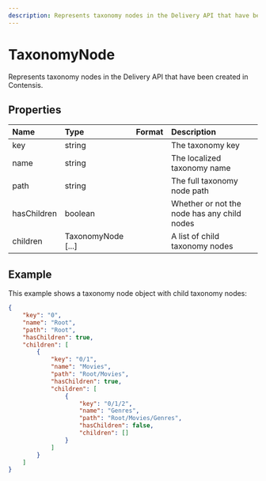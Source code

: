 ```yaml
---
description: Represents taxonomy nodes in the Delivery API that have been created in Contensis.
---
```

# TaxonomyNode

Represents taxonomy nodes in the Delivery API that have been created in Contensis.

## Properties

| Name | Type | Format | Description |
| :------- | :--- | :----- | :---------- |
| key | string | | The taxonomy key |
| name | string | | The localized taxonomy name |
| path | string | | The full taxonomy node path |
| hasChildren | boolean | | Whether or not the node has any child nodes |
| children | TaxonomyNode [...] | | A list of child taxonomy nodes |

## Example

This example shows a taxonomy node object with child taxonomy nodes:

```json
{
    "key": "0",
    "name": "Root",
    "path": "Root",
    "hasChildren": true,
    "children": [
        {
            "key": "0/1",
            "name": "Movies",
            "path": "Root/Movies",
            "hasChildren": true,
            "children": [
                {
                    "key": "0/1/2",
                    "name": "Genres",
                    "path": "Root/Movies/Genres",
                    "hasChildren": false,
                    "children": []
                }
            ]
        }        
    ]
}
```
